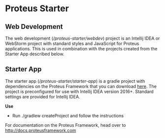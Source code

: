Proteus Starter
================

Web Development
---------------

The web development (*/proteus-starter/webdev*) project is an Intellij IDEA or WebStorm project with standard styles and JavaScript for Proteus applications. This is used in combination with the projects created from the Starter App described below.



Starter App
-----------

The starter app (*/proteus-starter/starter-app*) is a gradle project with dependencies on the Proteus Framework that you can download [here](https://github.com/VentureTech/proteus-starter/releases/). The project is preconfigured for use with Intellij IDEA version 2016+. Standard settings are provided for Intellij IDEA.

<strong>Use</strong>

* Run ./gradlew createProject and follow the instructions

For documentation on the Proteus Framework, head over to http://docs.proteusframework.com
